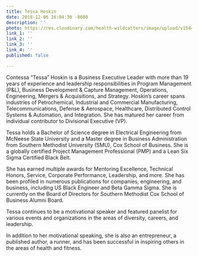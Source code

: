 ```yaml
---
title: Tessa Hoskin
date: 2018-12-06 16:04:30 -0600
description: ''
photo: https://res.cloudinary.com/health-wildcatters/image/upload/v1544133889/image.png
link_1: ''
link_2: ''
link_3: ''
link_4: ''
published: false

---
```

Contessa “Tessa” Hoskin is a Business Executive Leader with more than 19 years of experience and leadership responsibilities in Program Management (P&L), Business Development & Capture Management, Operations, Engineering, Mergers & Acquisitions, and Strategy. Hoskin’s career spans industries of Petrochemical, Industrial and Commercial Manufacturing, Telecommunications, Defense & Aerospace, Healthcare, Distributed Control Systems & Automation, and Integration. She has matured her career from individual contributor to Divisional Executive (VP).

Tessa holds a Bachelor of Science degree in Electrical Engineering from McNeese State University and a Master degree in Business Administration from Southern Methodist University (SMU), Cox School of Business. She is a globally certified Project Management Professional (PMP) and a Lean Six Sigma Certified Black Belt. 

She has earned multiple awards for Mentoring Excellence, Technical Honors, Service, Corporate Performance, Leadership, and more. She has been profiled in numerous publications for companies, engineering, and business, including US Black Engineer and Beta Gamma Sigma. She is currently on the Board of Directors for Southern Methodist Cox School of Business Alumni Board.

Tessa continues to be a motivational speaker and featured panelist for various events and organizations in the areas of diversity, careers, and leadership. 

In addition to her motivational speaking, she is also an entrepreneur, a published author, a runner, and has been successful in inspiring others in the areas of health and fitness.